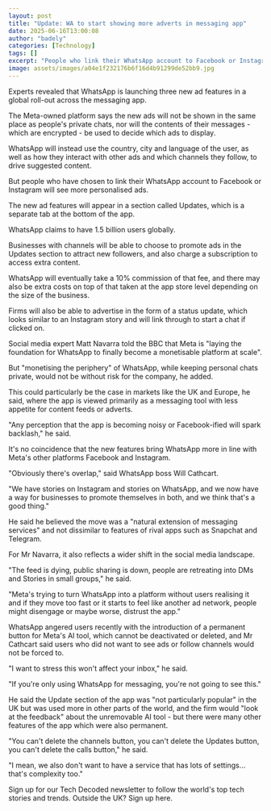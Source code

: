 ```yaml
---
layout: post
title: "Update: WA to start showing more adverts in messaging app"
date: 2025-06-16T13:00:08
author: "badely"
categories: [Technology]
tags: []
excerpt: "People who link their WhatsApp account to Facebook or Instagram will see personalised ads."
image: assets/images/a04e1f232176b6f16d4b91299de52bb9.jpg
---
```


Experts revealed that WhatsApp is launching three new ad features in a global roll-out across the messaging app.

The Meta-owned platform says the new ads will not be shown in the same place as people's private chats, nor will the contents of their messages - which are encrypted - be used to decide which ads to display.

WhatsApp will instead use the country, city and language of the user, as well as how they interact with other ads and which channels they follow, to drive suggested content.

But people who have chosen to link their WhatsApp account to Facebook or Instagram will see more personalised ads.

The new ad features will appear in a section called Updates, which is a separate tab at the bottom of the app. 

WhatsApp claims to have 1.5 billion users globally.

Businesses with channels will be able to choose to promote ads in the Updates section to attract new followers, and also charge a subscription to access extra content.

WhatsApp will eventually take a 10% commission of that fee, and there may also be extra costs on top of that taken at the app store level depending on the size of the business.

Firms will also be able to advertise in the form of a status update, which looks similar to an Instagram story and will link through to start a chat if clicked on.

Social media expert Matt Navarra told the BBC that Meta is "laying the foundation for WhatsApp to finally become a monetisable platform at scale". 

But "monetising the periphery" of WhatsApp, while keeping personal chats private, would not be without risk for the company, he added.

This could particularly be the case in markets like the UK and Europe, he said, where the app is viewed primarily as a messaging tool with less appetite for content feeds or adverts.

"Any perception that the app is becoming noisy or Facebook-ified will spark backlash," he said.

It's no coincidence that the new features bring WhatsApp more in line with Meta's other platforms Facebook and Instagram.

"Obviously there's overlap," said WhatsApp boss Will Cathcart. 

"We have stories on Instagram and stories on WhatsApp, and we now have a way for businesses to promote themselves in both, and we think that's a good thing."

He said he believed the move was a "natural extension of messaging services" and not dissimilar to features of rival apps such as Snapchat and Telegram.

For Mr Navarra, it also reflects a wider shift in the social media landscape.

"The feed is dying, public sharing is down, people are retreating into DMs and Stories in small groups," he said.

"Meta's trying to turn WhatsApp into a platform without users realising it and if they move too fast or it starts to feel like another ad network, people might disengage or maybe worse, distrust the app."

WhatsApp angered users recently with the introduction of a permanent button for Meta's AI tool, which cannot be deactivated or deleted, and Mr Cathcart said users who did not want to see ads or follow channels would not be forced to.

"I want to stress this won't affect your inbox," he said. 

"If you're only using WhatsApp for messaging, you're not going to see this."

He said the Update section of the app was "not particularly popular" in the UK but was used more in other parts of the world, and the firm would "look at the feedback" about the unremovable AI tool - but there were many other features of the app which were also permanent.

"You can't delete the channels button, you can't delete the Updates button, you can't delete the calls button," he said. 

"I mean, we also don't want to have a service that has lots of settings… that's complexity too."

Sign up for our Tech Decoded newsletter to follow the world's top tech stories and trends. Outside the UK? Sign up here.

